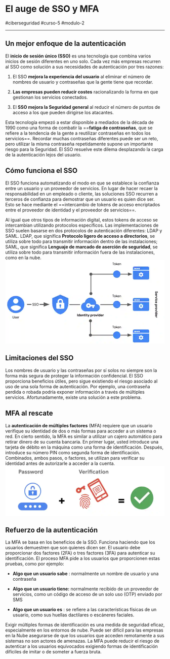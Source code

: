 # El auge de SSO y MFA
#ciberseguridad #curso-5 #modulo-2 

---
## Un mejor enfoque de la autenticación

El **inicio de sesión único (SSO)** es una tecnología que combina varios inicios de sesión diferentes en uno solo. Cada vez más empresas recurren al SSO como solución a sus necesidades de autenticación por tres razones:

1. El SSO **mejora la experiencia del usuario** al eliminar el número de nombres de usuario y contraseñas que la gente tiene que recordar.

2. **Las empresas pueden reducir costes** racionalizando la forma en que gestionan los servicios conectados.

3. El **SSO mejora la Seguridad general** al reducir el número de puntos de acceso a los que pueden dirigirse los atacantes.

Esta tecnología empezó a estar disponible a mediados de la década de 1990 como una forma de combatir la ==**fatiga de contraseñas**, que se refiere a la tendencia de la gente a reutilizar contraseñas en todos los servicios==. Recordar muchas contraseñas diferentes puede ser un reto, pero utilizar la misma contraseña repetidamente supone un importante riesgo para la Seguridad. El SSO resuelve este dilema desplazando la carga de la autenticación lejos del usuario.
## Cómo funciona el SSO

El SSO funciona automatizando el modo en que se establece la confianza entre un usuario y un proveedor de servicios. En lugar de hacer recaer la responsabilidad en un empleado o cliente, las soluciones SSO recurren a terceros de confianza para demostrar que un usuario es quien dice ser. Esto se hace mediante el ==intercambio de tokens de acceso encriptados entre el proveedor de identidad y el proveedor de servicios==.

Al igual que otros tipos de información digital, estos tokens de acceso se intercambian utilizando protocolos específicos. Las implementaciones de SSO suelen basarse en dos protocolos de autenticación diferentes: LDAP y SAML. LDAP, que significa **Protocolo ligero de acceso a directorios**, se utiliza sobre todo para transmitir información dentro de las instalaciones; SAML, que significa **Lenguaje de marcado de aserción de seguridad**, se utiliza sobre todo para transmitir información fuera de las instalaciones, como en la nube.
![Inicio sesión único](img/inicio-sesion-unico.webp)
## Limitaciones del SSO

Los nombres de usuario y las contraseñas por sí solos no siempre son la forma más segura de proteger la información confidencial. El SSO proporciona beneficios útiles, pero sigue existiendo el riesgo asociado al uso de una sola forma de autenticación. Por ejemplo, una contraseña perdida o robada podría exponer información a través de múltiples servicios. Afortunadamente, existe una solución a este problema.
## MFA al rescate

La **autenticación de múltiples factores** (MFA) requiere que un usuario verifique su identidad de dos o más formas para acceder a un sistema o red. En cierto sentido, la MFA es similar a utilizar un cajero automático para retirar dinero de su cuenta bancaria. En primer lugar, usted introduce una tarjeta de débito en la máquina como una forma de identificación. Después, introduce su número PIN como segunda forma de identificación. Combinados, ambos pasos, o factores, se utilizan para verificar su identidad antes de autorizarle a acceder a la cuenta.
![MFA](img/mfa.webp)
## Refuerzo de la autenticación

La MFA se basa en los beneficios de la SSO. Funciona haciendo que los usuarios demuestren que son quienes dicen ser. El usuario debe proporcionar dos factores (2FA) o tres factores (3FA) para autenticar su identificación. El proceso MFA pide a los usuarios que proporcionen estas pruebas, como por ejemplo:

- **Algo que un usuario sabe** : normalmente un nombre de usuario y una contraseña

- **Algo que un usuario tiene:** normalmente recibido de un proveedor de servicios, como un código de acceso de un solo uso (OTP) enviado por SMS

- **Algo que un usuario es** : se refiere a las características físicas de un usuario, como sus huellas dactilares o escáneres faciales.

Exigir múltiples formas de identificación es una medida de seguridad eficaz, especialmente en los entornos de nube. Puede ser difícil para las empresas en la Nube asegurarse de que los usuarios que acceden remotamente a sus sistemas no son actores de amenazas. La MFA puede reducir el riesgo de autenticar a los usuarios equivocados exigiendo formas de identificación difíciles de imitar o de someter a fuerza bruta.